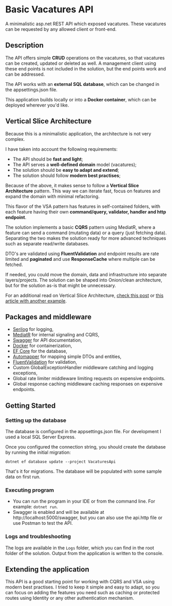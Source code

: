 ﻿# Basic Vacatures API

A minimalistic asp.net REST API which exposed vacatures. These vacatures can be requested by any allowed client or front-end.


## Description

The API offers simple **CRUD** operations on the vacatures, so that vacatures can be created, updated or deleted as well. A management client using these end points is not included in the solution, but the end points work and can be addressed.

The API works with an **external SQL database**, which can be changed in the appsettings.json file.

This application builds locally or into a **Docker container**, which can be deployed wherever you'd like.


## Vertical Slice Architecture

Because this is a minimalistic application, the architecture is not very complex. 

I have taken into account the following requirements:

* The API should be **fast and light**;
* The API serves a **well-defined domain** model (vacatures);
* The solution should be **easy to adapt and extend**;
* The solution should follow **modern best practises**;

Because of the above, it makes sense to follow a **Vertical Slice Architecture** pattern. This way we can iterate fast, focus on features and expand the domain with minimal refactoring.

This flavor of the VSA pattern has  features in self-contained folders, with each feature having their own **command/query, validator, handler and http endpoint**.

The solution implements a basic **CQRS** pattern using MediatR, where a feature can send a command (mutating data) or a query (just fetching data). Separating the two makes the solution ready for more advanced techniques such as separate read/write databases.

DTO's are validated using **FluentValidation** and endpoint results are rate limited and **paginated** and use **ResponseCache** where multiple can be fetched.

If needed, you could move the domain, data and infrastructure into separate layers/projects. The solution can be shaped into Onion/clean architecture, but for the solution as-is that might be unnecessary.

For an additional read on Vertical Slice Architecture, [check this post](https://www.jimmybogard.com/vertical-slice-architecture/) or [this article with another example](https://code-maze.com/vertical-slice-architecture-aspnet-core/).

## Packages and middleware

* [Serilog](https://serilog.net/) for logging,
* [MediatR](https://github.com/jbogard/MediatR) for internal signaling and CQRS,
* [Swagger](https://swagger.io/) for API documentation,
* [Docker](https://www.docker.com/) for containerization,
* [EF Core](https://docs.microsoft.com/en-us/ef/core/) for the database,
* [Automapper](https://automapper.org/) for mapping simple DTOs and entities,
* [FluentValidation](https://fluentvalidation.net/) for validation,
* Custom GlobalExceptionHandler middleware catching and logging exceptions,
* Global rate limiter middleware limiting requests on expensive endpoints.
* Global response caching middleware caching responses on expensive endpoints.

## Getting Started

### Setting up the database

The database is configured in the appsettings.json file. For development I used a local SQL Server Express.

Once you configured the connection string, you should create the database by running the initial migration:

```
dotnet ef database update --project VacaturesApi
```
That's it for migrations. The database will be populated with some sample data on first run.

### Executing program

* You can run the program in your IDE or from the command line. For example: `dotnet run`.
* Swagger is enabled and will be available at http://localhost:5000/swagger, but you can also use the api.http file or use Postman to test the API.

### Logs and troubleshooting

The logs are available in the `Logs` folder, which you can find in the root folder of the solution.
Output from the application is written to the console.

## Extending the application

This API is a good starting point for working with CQRS and VSA using modern best practises. 
I tried to keep it simple and easy to adapt, so you can focus on adding the features you need such as caching or protected routes using Identity or any other authentication mechanism.